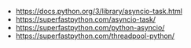* https://docs.python.org/3/library/asyncio-task.html
* https://superfastpython.com/asyncio-task/
* https://superfastpython.com/python-asyncio/
* https://superfastpython.com/threadpool-python/